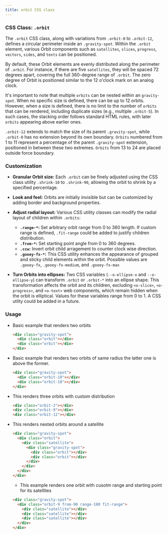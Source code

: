 ```yaml
---
title: orbit CSS class
---
```

### CSS Class: `.orbit`

The `.orbit` CSS class, along with variations from `.orbit-0` to `.orbit-12`, defines a circular perimeter inside an `.gravity-spot`. Within the `.orbit` element, various Orbit components such as `satellites`, `slices`, `progress`, `vectors`, `sides`, and `texts` can be positioned.

By default, these Orbit elements are evenly distributed along the perimeter of `.orbit`. For instance, if there are five `satellites`, they will be spaced 72 degrees apart, covering the full 360-degree range of `.orbit`. The zero degree of Orbit is positioned similar to the 12 o'clock mark on an analog clock.

It's important to note that multiple `orbits` can be nested within an `gravity-spot`. When no specific size is defined, there can be up to 12 orbits. However, when a size is defined, there is no limit to the number of `orbits` that can be rendered, including duplicate sizes (e.g., multiple `.orbit-5`). In such cases, the stacking order follows standard HTML rules, with later `orbits` appearing above earlier ones.

`.orbit-12` extends to match the size of its parent `.gravity-spot`, while `.orbit-0` has no extension beyond its own boundary. `Orbits` numbered from 1 to 11 represent a percentage of the parent `.gravity-spot` extension, positioned in between these two extremes. `Orbits` from 13 to 24 are placed outside force boundary.

### Customization

- **Granular Orbit size:** Each `.orbit` can be finely adjusted using the CSS class utility `.shrink-10` to `.shrink-90`, allowing the orbit to shrink by a specified percentage.
  
- **Look and feel:** Orbits are initially invisible but can be customized by adding border and background properties.

- **Adjust radial layout:** Various CSS utility classes can modify the radial layout of children within `.orbits`:
  - **`.range-*`:** Set arbitrary orbit range from 0 to 360 length. If custom range is defined, `.fit-range` could be added to justify children distribution.
  - **`.from-*`:** Set starting point angle from 0 to 360 degrees.
  - **`.ccw`:** Invert orbit child arragement to counter clock wise direction.
  - **`.gooey-fx-*`:** This CSS utility enhances the appearance of grouped and sticky child elements within the orbit. Possible values are `.gooey-fx`, `.gooey-fx-medium`, and `.gooey-fx-max`

- **Turn Orbits into ellipses:** Two CSS variables (`--o-ellipse-x` and `--o-ellipse-y`) can transform `.orbit` or `.orbit-*` into an ellipse shape. This transformation affects the orbit and its children, excluding `<o-slice>`, `<o-progress>`, and `<o-text>` web components, which remain hidden when the orbit is elliptical. Values for these variables range from 0 to 1. A CSS utlity could be added in a future.


### Usage

- Basic example that renders two orbits
  ```html
  <div class="gravity-spot">
    <div class="orbit"></div>
    <div class="orbit"></div>
  </div>
  ```

- Basic example that renders two orbits of same radius the latter one is above the former.
  ```html
  <div class="gravity-spot">
    <div class="orbit-10"></div>
    <div class="orbit-10"></div>
  </div>
  ```

- This renders three orbits with custom distribution
  ```html
  <div class="orbit-2"></div>
  <div class="orbit-9"></div>
  <div class="orbit-12"></div>
  ```

- This renders nested orbits around a satellite
  ```html
  <div class="gravity-spot">
    <div class="orbit">
      <div class="satellite">
        <div class="gravity-spot">
          <div class="orbit"></div>
          <div class="orbit"></div>
        </div>
      </div>
    </div>
  </div>
  ```

  - This example renders one orbit with cusotm range and starting point for its satellites
  ```html
  <div class="gravity-spot">
    <div class="orbit-9 from-90 range-180 fit-range">
      <div class="satellite"></div>
      <div class="satellite"></div>
      <div class="satellite"></div>
    </div>
  </div>
  ```
